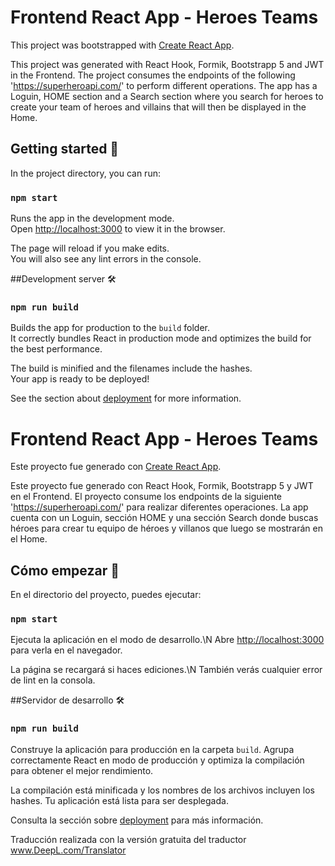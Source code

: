 # Frontend React App - Heroes Teams

This project was bootstrapped with [Create React App](https://github.com/facebook/create-react-app).

This project was generated with React Hook, Formik, Bootstrapp 5 and JWT in the Frontend. The project consumes the endpoints of the following 'https://superheroapi.com/' to perform different operations. The app has a Loguin, HOME section and a Search section where you search for heroes to create your team of heroes and villains that will then be displayed in the Home.

## Getting started 🚀

In the project directory, you can run:

### `npm start`

Runs the app in the development mode.\
Open [http://localhost:3000](http://localhost:3000) to view it in the browser.

The page will reload if you make edits.\
You will also see any lint errors in the console.

##Development server 🛠️
### `npm run build`

Builds the app for production to the `build` folder.\
It correctly bundles React in production mode and optimizes the build for the best performance.

The build is minified and the filenames include the hashes.\
Your app is ready to be deployed!

See the section about [deployment](https://facebook.github.io/create-react-app/docs/deployment) for more information.

#

#

# Frontend React App - Heroes Teams

Este proyecto fue generado con [Create React App](https://github.com/facebook/create-react-app).

Este proyecto fue generado con React Hook, Formik, Bootstrapp 5 y JWT en el Frontend. El proyecto consume los endpoints de la siguiente 'https://superheroapi.com/' para realizar diferentes operaciones. La app cuenta con un Loguin, sección HOME y una sección Search donde buscas héroes para crear tu equipo de héroes y villanos que luego se mostrarán en el Home.

## Cómo empezar 🚀

En el directorio del proyecto, puedes ejecutar:

### `npm start`

Ejecuta la aplicación en el modo de desarrollo.\N
Abre [http://localhost:3000](http://localhost:3000) para verla en el navegador.

La página se recargará si haces ediciones.\N
También verás cualquier error de lint en la consola.

##Servidor de desarrollo 🛠️
### `npm run build`

Construye la aplicación para producción en la carpeta `build`.
Agrupa correctamente React en modo de producción y optimiza la compilación para obtener el mejor rendimiento.

La compilación está minificada y los nombres de los archivos incluyen los hashes.
Tu aplicación está lista para ser desplegada.

Consulta la sección sobre [deployment](https://facebook.github.io/create-react-app/docs/deployment) para más información.

Traducción realizada con la versión gratuita del traductor www.DeepL.com/Translator
